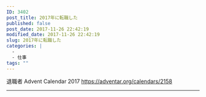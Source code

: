 ```yaml
---
ID: 3402
post_title: 2017年に転職した
published: false
post_date: 2017-11-26 22:42:19
modified_date: 2017-11-26 22:42:19
slug: 2017年に転職した
categories: |
  -
  - 仕事
tags: ""
---
```

退職者 Advent Calendar 2017
https://adventar.org/calendars/2158

---